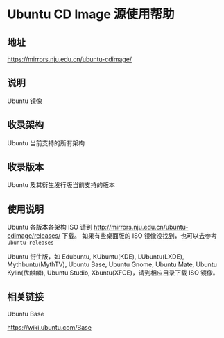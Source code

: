 # Ubuntu CD Image 源使用帮助

## 地址

<https://mirrors.nju.edu.cn/ubuntu-cdimage/>

## 说明

Ubuntu 镜像

## 收录架构

Ubuntu 当前支持的所有架构

## 收录版本

Ubuntu 及其衍生发行版当前支持的版本

## 使用说明

Ubuntu 各版本各架构 ISO 请到
<http://mirrors.nju.edu.cn/ubuntu-cdimage/releases/> 下载。
如果有些桌面版的 ISO 镜像没找到，也可以去参考
`ubuntu-releases` 

Ubuntu 衍生版，如 Edubuntu, KUbuntu(KDE), LUbuntu(LXDE),
Mythbuntu(MythTV), Ubuntu Base, Ubuntu Gnome, Ubuntu Mate, Ubuntu
Kylin(优麒麟), Ubuntu Studio, Xbuntu(XFCE)，请到相应目录下载 ISO 镜像。

## 相关链接

Ubuntu Base

  <https://wiki.ubuntu.com/Base>

